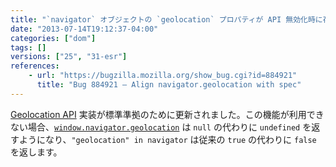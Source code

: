 ```yaml
---
title: "`navigator` オブジェクトの `geolocation` プロパティが API 無効化時に存在しなくなりました"
date: "2013-07-14T19:12:37-04:00"
categories: ["dom"]
tags: []
versions: ["25", "31-esr"]
references:
    - url: "https://bugzilla.mozilla.org/show_bug.cgi?id=884921"
      title: "Bug 884921 – Align navigator.geolocation with spec"
---
```

[Geolocation API](https://developer.mozilla.org/docs/WebAPI/Using_geolocation) 実装が標準準拠のために更新されました。この機能が利用できない場合、[`window.navigator.geolocation`](https://developer.mozilla.org/docs/Web/API/window.navigator.geolocation) は `null` の代わりに `undefined` を返すようになり、`"geolocation" in navigator` は従来の `true` の代わりに `false` を返します。
